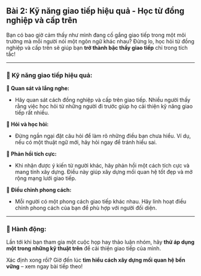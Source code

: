 ## Bài 2: Kỹ năng giao tiếp hiệu quả - Học từ đồng nghiệp và cấp trên  

Bạn có bao giờ cảm thấy như mình đang cố gắng giao tiếp trong một môi trường mà mỗi người nói một ngôn ngữ khác nhau? Đừng lo, học hỏi từ đồng nghiệp và cấp trên sẽ giúp bạn **trở thành bậc thầy giao tiếp** chỉ trong tích tắc!  

---

### 📌 Kỹ năng giao tiếp hiệu quả:  

**🔹 Quan sát và lắng nghe:**
- Hãy quan sát cách đồng nghiệp và cấp trên giao tiếp. Nhiều người thấy rằng việc học hỏi từ những người đi trước giúp họ cải thiện kỹ năng giao tiếp rất nhiều.  

**🔹 Hỏi và học hỏi:**
- Đừng ngần ngại đặt câu hỏi để làm rõ những điều bạn chưa hiểu. Ví dụ, nếu có một thuật ngữ mới, hãy hỏi ngay để tránh hiểu sai.  

**🔹 Phản hồi tích cực:**
- Khi nhận được ý kiến từ người khác, hãy phản hồi một cách tích cực và mang tính xây dựng. Điều này giúp xây dựng mối quan hệ tốt đẹp và mở rộng mạng lưới giao tiếp.  

**🔹 Điều chỉnh phong cách:**
- Mỗi người có một phong cách giao tiếp khác nhau. Hãy linh hoạt điều chỉnh phong cách của bạn để phù hợp với người đối diện.  

---

### 🚀 Hành động:  

Lần tới khi bạn tham gia một cuộc họp hay thảo luận nhóm, hãy **thử áp dụng một trong những kỹ thuật trên** để cải thiện giao tiếp của mình.  

Xác định xong rồi? Giờ đến lúc **tìm hiểu cách xây dựng mối quan hệ bền vững** – xem ngay bài tiếp theo!  
